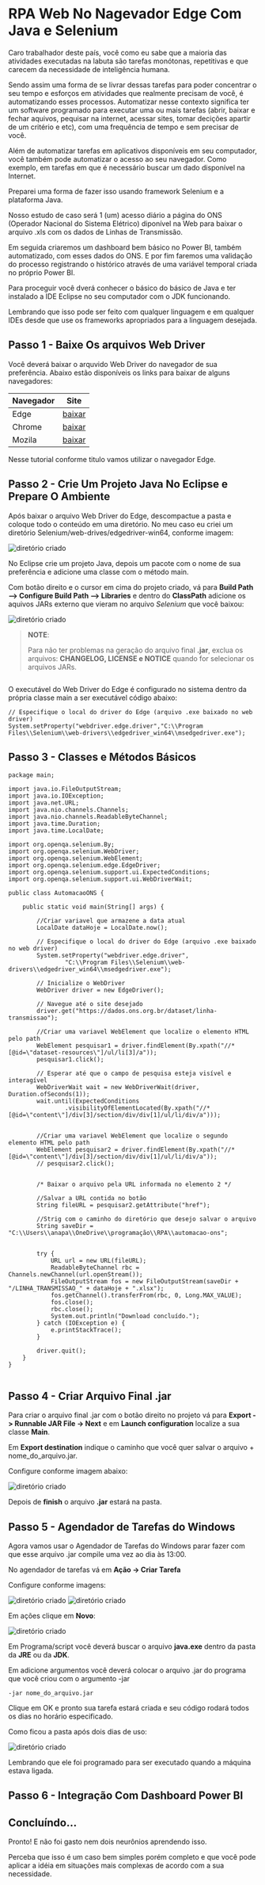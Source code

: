 # RPA Web No Nagevador Edge Com Java e Selenium

<p>Caro trabalhador deste país, você como eu sabe que a maioria das atividades executadas na labuta são tarefas monótonas, repetitivas e que carecem da necessidade de inteligência humana.</p>

Sendo assim uma forma de se livrar dessas tarefas para poder concentrar o seu tempo e esforços em atividades que realmente precisam de você, é automatizando esses processos. Automatizar nesse contexto significa ter um software programado para executar uma ou mais tarefas (abrir, baixar e fechar aquivos, pequisar na internet, acessar sites, tomar decições apartir de um critério e etc), com uma frequência de tempo e sem precisar de você.

Além de automatizar tarefas em aplicativos disponíveis em seu computador, você também pode automatizar o acesso ao seu navegador. Como exemplo, em tarefas em que é necessário buscar um dado disponível na Internet.

Preparei uma forma de fazer isso usando framework Selenium e a plataforma Java.

Nosso estudo de caso será 1 (um) acesso diário a página do ONS (Operador Nacional do Sistema Elétrico) diponível na Web para baixar o arquivo .xls com os dados de Linhas de Transmissão.

Em seguida criaremos um dashboard bem básico no Power BI, também automatizado, com esses dados do ONS. E por fim faremos uma validação do processo registrando o histórico através de uma variável temporal criada no próprio Power BI.

 
Para proceguir você dverá conhecer o básico do básico de Java e ter instalado a IDE Eclipse no seu computador com o JDK funcionando.

Lembrando que isso pode ser feito com qualquer linguagem e em qualquer IDEs desde que use os frameworks apropriados para a linguagem desejada.

## Passo 1 - Baixe Os arquivos Web Driver

Você deverá baixar o arquvido Web Driver do navegador de sua preferência.
Abaixo estão disponíveis os links para baixar de alguns navegadores:

|Navegador|Site|
|---|---|
|Edge|[baixar]()|
|Chrome|[baixar]()|
|Mozila|[baixar]()|

Nesse tutorial conforme titulo vamos utilizar o navegador Edge.

## Passo 2 - Crie Um Projeto Java No Eclipse e Prepare O Ambiente

Após baixar o arquivo Web Driver do Edge, descompactue a pasta e coloque todo o conteúdo em uma diretório.
No meu caso eu criei um diretório Selenium/web-drives/edgedriver-win64, conforme imagem:



<img src="C:/Users/anapa/OneDrive/programação/RPA/automacao-ons/img/img1.png" alt="diretório criado">


No Eclipse crie um projeto Java, depois um pacote com o nome de sua preferência e adicione uma classe com o método main.



Com botão direito e o cursor em cima do projeto criado, vá para **Build Path --> Configure Build Path --> Libraries** e dentro do **ClassPath** adicione os aquivos JARs externo que vieram no arquivo *Selenium* que você baixou:


<img src="C:/Users/anapa/OneDrive/programação/RPA/automacao-ons/img/img2.png" alt="diretório criado">


 >**NOTE**:
 >
 >Para não ter problemas na geração do arquivo final **.jar**, exclua os arquivos: **CHANGELOG, LICENSE e NOTICE** quando for selecionar os arquivos JARs.

<img src="C:/Users/anapa/OneDrive/programação/RPA/automacao-ons/img/img8.png" alt="">


O executável do Web Driver do Edge é configurado no sistema dentro da própria classe main a ser executável código abaixo:

```
// Especifique o local do driver do Edge (arquivo .exe baixado no web driver)
System.setProperty("webdriver.edge.driver","C:\\Program Files\\Selenium\\web-drivers\\edgedriver_win64\\msedgedriver.exe");
```

## Passo 3 - Classes e Métodos Básicos

```
package main;

import java.io.FileOutputStream;
import java.io.IOException;
import java.net.URL;
import java.nio.channels.Channels;
import java.nio.channels.ReadableByteChannel;
import java.time.Duration;
import java.time.LocalDate;

import org.openqa.selenium.By;
import org.openqa.selenium.WebDriver;
import org.openqa.selenium.WebElement;
import org.openqa.selenium.edge.EdgeDriver;
import org.openqa.selenium.support.ui.ExpectedConditions;
import org.openqa.selenium.support.ui.WebDriverWait;

public class AutomacaoONS {

	public static void main(String[] args) {

		//Criar variavel que armazene a data atual
		LocalDate dataHoje = LocalDate.now();

		// Especifique o local do driver do Edge (arquivo .exe baixado no web driver)
		System.setProperty("webdriver.edge.driver",
				"C:\\Program Files\\Selenium\\web-drivers\\edgedriver_win64\\msedgedriver.exe");

		// Inicialize o WebDriver
		WebDriver driver = new EdgeDriver();

		// Navegue até o site desejado
		driver.get("https://dados.ons.org.br/dataset/linha-transmissao");

		//Criar uma variavel WebElement que localize o elemento HTML pelo path
		WebElement pesquisar1 = driver.findElement(By.xpath("//*[@id=\"dataset-resources\"]/ul/li[3]/a"));
		pesquisar1.click();

		// Esperar até que o campo de pesquisa esteja visível e interagível
		WebDriverWait wait = new WebDriverWait(driver, Duration.ofSeconds(1));
		wait.until(ExpectedConditions
				.visibilityOfElementLocated(By.xpath("//*[@id=\"content\"]/div[3]/section/div/div[1]/ul/li/div/a")));


		//Criar uma variavel WebElement que localize o segundo elemento HTML pelo path
		WebElement pesquisar2 = driver.findElement(By.xpath("//*[@id=\"content\"]/div[3]/section/div/div[1]/ul/li/div/a"));
		// pesquisar2.click();


		/* Baixar o arquivo pela URL informada no elemento 2 */ 
		
		//Salvar a URL contida no botão
		String fileURL = pesquisar2.getAttribute("href");
		
		//Strig com o caminho do diretório que desejo salvar o arquivo
		String saveDir = "C:\\Users\\anapa\\OneDrive\\programação\\RPA\\automacao-ons";


		try {
			URL url = new URL(fileURL);
			ReadableByteChannel rbc = Channels.newChannel(url.openStream());
			FileOutputStream fos = new FileOutputStream(saveDir + "/LINHA_TRANSMISSAO_" + dataHoje + ".xlsx");
			fos.getChannel().transferFrom(rbc, 0, Long.MAX_VALUE);
			fos.close();
			rbc.close();
			System.out.println("Download concluído.");
		} catch (IOException e) {
			e.printStackTrace();
		}

		driver.quit();
	}
}


```


## Passo 4 - Criar Arquivo Final .jar

Para criar o arquivo final .jar com o botão direito no projeto vá para **Export -> Runnable JAR File -> Next** e em **Launch configuration** localize a sua classe **Main**.

Em **Export destination** indique o caminho que você quer salvar o arquivo + nome_do_arquivo.jar.

Configure conforme imagem abaixo:

<img src="C:/Users/anapa/OneDrive/programação/RPA/automacao-ons/img/img3.png" alt="diretório criado">

Depois de **finish** o arquivo **.jar** estará na pasta.

 
## Passo 5 - Agendador de Tarefas do Windows

Agora vamos usar o Agendador de Tarefas do Windows parar fazer com que esse arquivo .jar compile uma vez ao dia às 13:00.

No agendador de tarefas vá em **Ação -> Criar Tarefa**

Configure conforme imagens:

<img src="C:/Users/anapa/OneDrive/programação/RPA/automacao-ons/img/img4.png" alt="diretório criado">

<img src="C:/Users/anapa/OneDrive/programação/RPA/automacao-ons/img/img5.png" alt="diretório criado">

Em ações clique em **Novo**:

<img src="C:/Users/anapa/OneDrive/programação/RPA/automacao-ons/img/img6.png" alt="diretório criado">

Em Programa/script você deverá buscar o arquivo **java.exe** dentro da pasta da **JRE** ou da **JDK**.

Em adicione argumentos você deverá colocar o arquivo .jar do programa que você criou com o argumento -jar

```
-jar nome_do_arquivo.jar
```


Clique em OK e pronto sua tarefa estará criada e seu código rodará todos os dias no horário especificado.

Como ficou a pasta após dois dias de uso:

<img src="C:/Users/anapa/OneDrive/programação/RPA/automacao-ons/img/img7.png" alt="diretório criado">

Lembrando que ele foi programado para ser executado quando a máquina estava ligada. 


## Passo 6 - Integração Com Dashboard Power BI


## Concluíndo...

Pronto! E não foi gasto nem dois neurônios aprendendo isso. 

Perceba que isso é um caso bem simples porém completo e que você pode aplicar a idéia em situações mais complexas de acordo com a sua necessidade.

